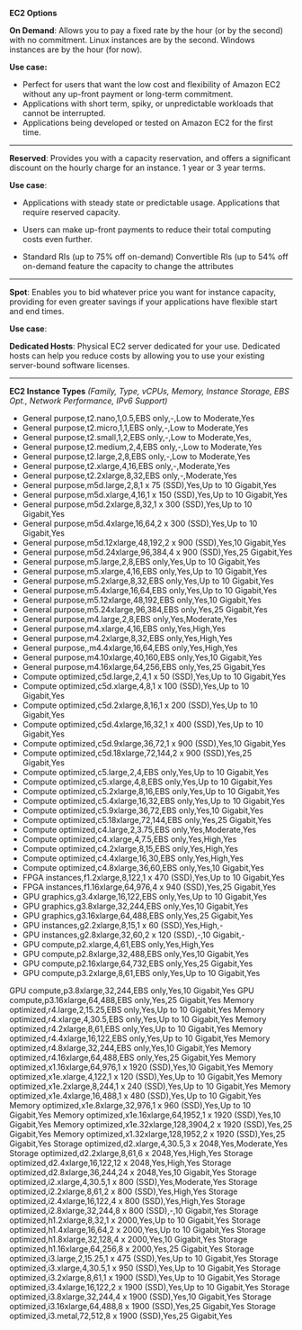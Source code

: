 **EC2 Options**

**On Demand**: Allows you to pay a fixed rate by the hour (or by the second) with no commitment. Linux instances are by the second. Windows instances are by the hour (for now).

**Use case:** 

 - Perfect for users that want the low cost and flexibility of Amazon
   EC2 without any up-front payment or long-term commitment.
 - Applications with short term, spiky, or unpredictable workloads that
   cannot be interrupted.
 - Applications being developed or tested on Amazon EC2 for the first
   time.

---

**Reserved**: Provides you with a capacity reservation, and offers a significant discount on the hourly charge for an instance. 1 year or 3 year terms.

**Use case**: 

 - Applications with steady state or predictable usage. Applications
   that require reserved capacity.

 - Users can make up-front payments to reduce their total computing
   costs even further.

 - Standard RIs (up to 75% off on-demand) Convertible RIs (up to 54% off
   on-demand feature the capacity to change the attributes

---

**Spot**: Enables you to bid whatever price you want for instance capacity, providing for even greater savings if your applications have flexible start and end times.

**Use case**:

**Dedicated Hosts**: Physical EC2 server dedicated for your use. Dedicated hosts can help you reduce costs by allowing you to use your existing server-bound software licenses.

---
**EC2 Instance Types**
*(Family, Type, vCPUs, Memory, Instance Storage, EBS Opt., Network Performance, IPv6 Support)*

 - General purpose,t2.nano,1,0.5,EBS only,-,Low to Moderate,Yes
 - General purpose,t2.micro,1,1,EBS only,-,Low to Moderate,Yes
 - General purpose,t2.small,1,2,EBS only,-,Low to Moderate,Yes,
 - General purpose,t2.medium,2,4,EBS only,-,Low to Moderate,Yes
 - General purpose,t2.large,2,8,EBS only,-,Low to Moderate,Yes
 - General purpose,t2.xlarge,4,16,EBS only,-,Moderate,Yes
 - General purpose,t2.2xlarge,8,32,EBS only,-,Moderate,Yes
 - General purpose,m5d.large,2,8,1 x 75 (SSD),Yes,Up to 10 Gigabit,Yes
 - General purpose,m5d.xlarge,4,16,1 x 150 (SSD),Yes,Up to 10
   Gigabit,Yes
 - General purpose,m5d.2xlarge,8,32,1 x 300 (SSD),Yes,Up to 10
   Gigabit,Yes
 - General purpose,m5d.4xlarge,16,64,2 x 300 (SSD),Yes,Up to 10
   Gigabit,Yes
 - General purpose,m5d.12xlarge,48,192,2 x 900 (SSD),Yes,10 Gigabit,Yes
 - General purpose,m5d.24xlarge,96,384,4 x 900 (SSD),Yes,25 Gigabit,Yes
 - General purpose,m5.large,2,8,EBS only,Yes,Up to 10 Gigabit,Yes
 - General purpose,m5.xlarge,4,16,EBS only,Yes,Up to 10 Gigabit,Yes
 - General purpose,m5.2xlarge,8,32,EBS only,Yes,Up to 10 Gigabit,Yes
 - General purpose,m5.4xlarge,16,64,EBS only,Yes,Up to 10 Gigabit,Yes
 - General purpose,m5.12xlarge,48,192,EBS only,Yes,10 Gigabit,Yes
 - General purpose,m5.24xlarge,96,384,EBS only,Yes,25 Gigabit,Yes
 - General purpose,m4.large,2,8,EBS only,Yes,Moderate,Yes
 - General purpose,m4.xlarge,4,16,EBS only,Yes,High,Yes
 - General purpose,m4.2xlarge,8,32,EBS only,Yes,High,Yes
 - General purpose,,m4.4xlarge,16,64,EBS only,Yes,High,Yes
 - General purpose,m4.10xlarge,40,160,EBS only,Yes,10 Gigabit,Yes
 - General purpose,m4.16xlarge,64,256,EBS only,Yes,25 Gigabit,Yes
 - Compute optimized,c5d.large,2,4,1 x 50 (SSD),Yes,Up to 10 Gigabit,Yes
 - Compute optimized,c5d.xlarge,4,8,1 x 100 (SSD),Yes,Up to 10
   Gigabit,Yes
 - Compute optimized,c5d.2xlarge,8,16,1 x 200 (SSD),Yes,Up to 10
   Gigabit,Yes
 - Compute optimized,c5d.4xlarge,16,32,1 x 400 (SSD),Yes,Up to 10
   Gigabit,Yes
 - Compute optimized,c5d.9xlarge,36,72,1 x 900 (SSD),Yes,10 Gigabit,Yes
 - Compute optimized,c5d.18xlarge,72,144,2 x 900 (SSD),Yes,25
   Gigabit,Yes
 - Compute optimized,c5.large,2,4,EBS only,Yes,Up to 10 Gigabit,Yes
 - Compute optimized,c5.xlarge,4,8,EBS only,Yes,Up to 10 Gigabit,Yes
 - Compute optimized,c5.2xlarge,8,16,EBS only,Yes,Up to 10 Gigabit,Yes
 - Compute optimized,c5.4xlarge,16,32,EBS only,Yes,Up to 10 Gigabit,Yes
 - Compute optimized,c5.9xlarge,36,72,EBS only,Yes,10 Gigabit,Yes
 - Compute optimized,c5.18xlarge,72,144,EBS only,Yes,25 Gigabit,Yes
 - Compute optimized,c4.large,2,3.75,EBS only,Yes,Moderate,Yes
 - Compute optimized,c4.xlarge,4,7.5,EBS only,Yes,High,Yes
 - Compute optimized,c4.2xlarge,8,15,EBS only,Yes,High,Yes
 - Compute optimized,c4.4xlarge,16,30,EBS only,Yes,High,Yes
 - Compute optimized,c4.8xlarge,36,60,EBS only,Yes,10 Gigabit,Yes
 - FPGA instances,f1.2xlarge,8,122,1 x 470 (SSD),Yes,Up to 10
   Gigabit,Yes
 - FPGA instances,f1.16xlarge,64,976,4 x 940 (SSD),Yes,25 Gigabit,Yes
 - GPU graphics,g3.4xlarge,16,122,EBS only,Yes,Up to 10 Gigabit,Yes
 - GPU graphics,g3.8xlarge,32,244,EBS only,Yes,10 Gigabit,Yes
 - GPU graphics,g3.16xlarge,64,488,EBS only,Yes,25 Gigabit,Yes
 - GPU instances,g2.2xlarge,8,15,1 x 60 (SSD),Yes,High,-
 - GPU instances,g2.8xlarge,32,60,2 x 120 (SSD),-,10 Gigabit,-
 - GPU compute,p2.xlarge,4,61,EBS only,Yes,High,Yes
 - GPU compute,p2.8xlarge,32,488,EBS only,Yes,10 Gigabit,Yes
 - GPU compute,p2.16xlarge,64,732,EBS only,Yes,25 Gigabit,Yes
 - GPU compute,p3.2xlarge,8,61,EBS only,Yes,Up to 10 Gigabit,Yes

GPU compute,p3.8xlarge,32,244,EBS only,Yes,10 Gigabit,Yes
GPU compute,p3.16xlarge,64,488,EBS only,Yes,25 Gigabit,Yes
Memory optimized,r4.large,2,15.25,EBS only,Yes,Up to 10 Gigabit,Yes
Memory optimized,r4.xlarge,4,30.5,EBS only,Yes,Up to 10 Gigabit,Yes
Memory optimized,r4.2xlarge,8,61,EBS only,Yes,Up to 10 Gigabit,Yes
Memory optimized,r4.4xlarge,16,122,EBS only,Yes,Up to 10 Gigabit,Yes
Memory optimized,r4.8xlarge,32,244,EBS only,Yes,10 Gigabit,Yes
Memory optimized,r4.16xlarge,64,488,EBS only,Yes,25 Gigabit,Yes
Memory optimized,x1.16xlarge,64,976,1 x 1920 (SSD),Yes,10 Gigabit,Yes
Memory optimized,x1e.xlarge,4,122,1 x 120 (SSD),Yes,Up to 10 Gigabit,Yes
Memory optimized,x1e.2xlarge,8,244,1 x 240 (SSD),Yes,Up to 10 Gigabit,Yes
Memory optimized,x1e.4xlarge,16,488,1 x 480 (SSD),Yes,Up to 10 Gigabit,Yes
Memory optimized,x1e.8xlarge,32,976,1 x 960 (SSD),Yes,Up to 10 Gigabit,Yes
Memory optimized,x1e.16xlarge,64,1952,1 x 1920 (SSD),Yes,10 Gigabit,Yes
Memory optimized,x1e.32xlarge,128,3904,2 x 1920 (SSD),Yes,25 Gigabit,Yes
Memory optimized,x1.32xlarge,128,1952,2 x 1920 (SSD),Yes,25 Gigabit,Yes
Storage optimized,d2.xlarge,4,30.5,3 x 2048,Yes,Moderate,Yes
Storage optimized,d2.2xlarge,8,61,6 x 2048,Yes,High,Yes
Storage optimized,d2.4xlarge,16,122,12 x 2048,Yes,High,Yes
Storage optimized,d2.8xlarge,36,244,24 x 2048,Yes,10 Gigabit,Yes
Storage optimized,i2.xlarge,4,30.5,1 x 800 (SSD),Yes,Moderate,Yes
Storage optimized,i2.2xlarge,8,61,2 x 800 (SSD),Yes,High,Yes
Storage optimized,i2.4xlarge,16,122,4 x 800 (SSD),Yes,High,Yes
Storage optimized,i2.8xlarge,32,244,8 x 800 (SSD),-,10 Gigabit,Yes
Storage optimized,h1.2xlarge,8,32,1 x 2000,Yes,Up to 10 Gigabit,Yes
Storage optimized,h1.4xlarge,16,64,2 x 2000,Yes,Up to 10 Gigabit,Yes
Storage optimized,h1.8xlarge,32,128,4 x 2000,Yes,10 Gigabit,Yes
Storage optimized,h1.16xlarge,64,256,8 x 2000,Yes,25 Gigabit,Yes
Storage optimized,i3.large,2,15.25,1 x 475 (SSD),Yes,Up to 10 Gigabit,Yes
Storage optimized,i3.xlarge,4,30.5,1 x 950 (SSD),Yes,Up to 10 Gigabit,Yes
Storage optimized,i3.2xlarge,8,61,1 x 1900 (SSD),Yes,Up to 10 Gigabit,Yes
Storage optimized,i3.4xlarge,16,122,2 x 1900 (SSD),Yes,Up to 10 Gigabit,Yes
Storage optimized,i3.8xlarge,32,244,4 x 1900 (SSD),Yes,10 Gigabit,Yes
Storage optimized,i3.16xlarge,64,488,8 x 1900 (SSD),Yes,25 Gigabit,Yes
Storage optimized,i3.metal,72,512,8 x 1900 (SSD),Yes,25 Gigabit,Yes



<!--stackedit_data:
eyJoaXN0b3J5IjpbMTUwMTMxMjgxNywyMTExNDg4MjgwLC0xNz
U4NzAzNDU3LDg3ODg1OTE0Ml19
-->